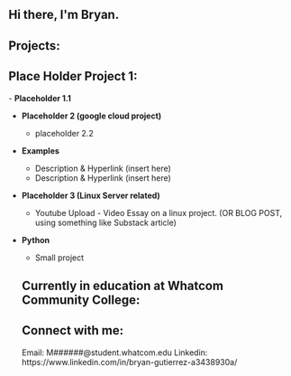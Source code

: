 ## Hi there, I'm Bryan.

<h2> Projects:</h2>
<h2> Place Holder Project 1:</h2>
- <b> Placeholder 1.1</b>

- <b> Placeholder 2 (google cloud project)</b>
  - placeholder 2.2</b></i>
- <b> Examples</b>
  - Description & Hyperlink (insert here)
  - Description & Hyperlink (insert here)
  
- <b> Placeholder 3 (Linux Server related)</b>
  - Youtube Upload - Video Essay on a linux project. (OR BLOG POST, using something like Substack article)

- <b> Python</b>
  - Small project
  <h2>Currently in education at Whatcom Community College:</h2>
  <h2> Connect with me:</h2>
  Email: M######@student.whatcom.edu
  Linkedin: https://www.linkedin.com/in/bryan-gutierrez-a3438930a/

